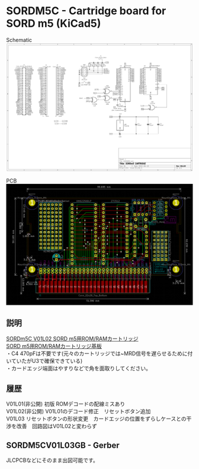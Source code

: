 # SORDM5C - Cartridge board for SORD m5 (KiCad5)

Schematic
![schematic](img/SORDm5CV01L03-sch.png)


PCB
![pcb](img/SORDm5CV01L03-pcb.png)


## 説明

[SORDm5C V01L02 SORD m5用ROM/RAMカートリッジ](http://blog.livedoor.jp/hardyboy/archives/10058478.html "まごころせいじつ堂")  
[SORD m5用ROM/RAMカートリッジ基板](https://keisanki.booth.pm/items/3939000 "booth")  
・C4 470pFは不要です(元々のカートリッジでは~MRD信号を遅らせるために付いていたがU3で確保できている)  
・カードエッジ端面はやすりなどで角を面取りしてください。  

## 履歴
V01L01(非公開) 初版 ROMデコードの配線ミスあり  
V01L02(非公開) V01L01のデコード修正　リセットボタン追加  
V01L03 リセットボタンの形状変更　カードエッジの位置をずらしケースとの干渉を改善　回路図はV01L02と変わらず    


## SORDM5CV01L03GB - Gerber
JLCPCBなどにそのまま出図可能です。  

